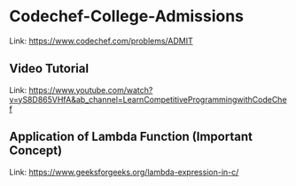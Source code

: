 # Codechef-College-Admissions
Link: https://www.codechef.com/problems/ADMIT
## Video Tutorial
Link: https://www.youtube.com/watch?v=yS8D865VHfA&ab_channel=LearnCompetitiveProgrammingwithCodeChef
## Application of Lambda Function (Important Concept)
Link: https://www.geeksforgeeks.org/lambda-expression-in-c/
